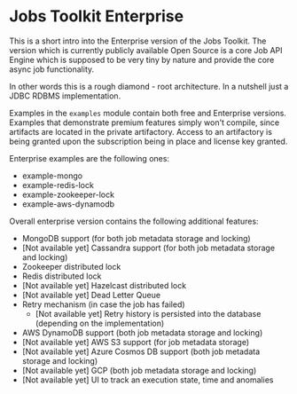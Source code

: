 # Jobs Toolkit Enterprise

This is a short intro into the Enterprise version of the Jobs Toolkit.
The version which is currently publicly available Open Source is a core Job API Engine which is supposed to be very
tiny by nature and provide the core async job functionality.

In other words this is a rough diamond - root architecture. In a nutshell just a JDBC RDBMS implementation.

Examples in the `examples` module contain both free and Enterprise versions. Examples that demonstrate premium features
simply won't compile, since artifacts are located in the private artifactory.
Access to an artifactory is being granted upon the subscription being in place and license key granted.

Enterprise examples are the following ones:

* example-mongo
* example-redis-lock
* example-zookeeper-lock
* example-aws-dynamodb

Overall enterprise version contains the following additional features:
* MongoDB support (for both job metadata storage and locking)
* [Not available yet] Cassandra support (for both job metadata storage and locking)
* Zookeeper distributed lock
* Redis distributed lock
* [Not available yet] Hazelcast distributed lock
* [Not available yet] Dead Letter Queue
* Retry mechanism (in case the job has failed)
  * [Not available yet] Retry history is persisted into the database (depending on the implementation)
* AWS DynamoDB support (both job metadata storage and locking)
* [Not available yet] AWS S3 support (for job metadata storage)
* [Not available yet] Azure Cosmos DB support (both job metadata storage and locking)
* [Not available yet] GCP (both job metadata storage and locking)
* [Not available yet] UI to track an execution state, time and anomalies